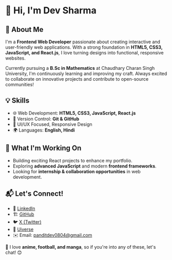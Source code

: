 # 👋 Hi, I'm Dev Sharma

## 🚀 About Me
I'm a **Frontend Web Developer** passionate about creating interactive and user-friendly web applications. With a strong foundation in **HTML5, CSS3, JavaScript, and React.js**, I love turning designs into functional, responsive websites. 

Currently pursuing a **B.Sc in Mathematics** at Chaudhary Charan Singh University, I'm continuously learning and improving my craft. Always excited to collaborate on innovative projects and contribute to open-source communities!

## 💡 Skills
- 🌐 Web Development: **HTML5, CSS3, JavaScript, React.js**
- 🔧 Version Control: **Git & GitHub**
- 🎨 UI/UX Focused, Responsive Design
- 🌍 Languages: **English, Hindi**

## 🎯 What I'm Working On
- Building exciting React projects to enhance my portfolio.
- Exploring **advanced JavaScript** and modern **frontend frameworks**.
- Looking for **internship & collaboration opportunities** in web development.

## 📬 Let's Connect!
- 🔗 [LinkedIn](https://www.linkedin.com/in/dev-sharma-aegis)
- 🏗 [GitHub](https://github.com/AegisX-dev)
- 🐦 [X (Twitter)](https://x.com/AegisxDev)
- 🎨 [Uiverse](https://uiverse.io/profile/AegisX-dev)
- ✉️ Email: [panditdev0804@gmail.com](mailto:panditdev0804@gmail.com)

💙 I love **anime, football, and manga**, so if you're into any of these, let's chat! 😊
